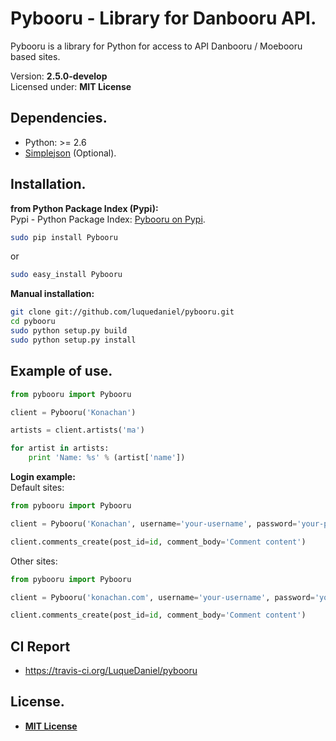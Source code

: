 Pybooru - Library for Danbooru API.
========================================================================
Pybooru is a library for Python for access to API Danbooru / Moebooru based sites.

Version: **2.5.0-develop**<br />
Licensed under: **MIT License**

Dependencies.
-------------
- Python: >= 2.6
- [Simplejson](https://pypi.python.org/pypi/simplejson/) (Optional).

Installation.
-------------
**from Python Package Index (Pypi):**<br />
Pypi - Python Package Index:
[Pybooru on Pypi](https://pypi.python.org/pypi/Pybooru/).

```bash
sudo pip install Pybooru
```
or
```bash
sudo easy_install Pybooru
```

**Manual installation:**
```bash
git clone git://github.com/luquedaniel/pybooru.git
cd pybooru
sudo python setup.py build
sudo python setup.py install
```

Example of use.
---------------
```python
from pybooru import Pybooru

client = Pybooru('Konachan')

artists = client.artists('ma')

for artist in artists:
    print 'Name: %s' % (artist['name'])
```

**Login example:**<br />
Default sites:
```python
from pybooru import Pybooru

client = Pybooru('Konachan', username='your-username', password='your-password')

client.comments_create(post_id=id, comment_body='Comment content')
```

Other sites:
```python
from pybooru import Pybooru

client = Pybooru('konachan.com', username='your-username', password='your-password', hashString='So-I-Heard-You-Like-Mupkids-?--%s--')

client.comments_create(post_id=id, comment_body='Comment content')
```
CI Report
---------
- https://travis-ci.org/LuqueDaniel/pybooru

License.
--------
- **[MIT License](https://github.com/LuqueDaniel/pybooru/blob/master/LICENSE)**